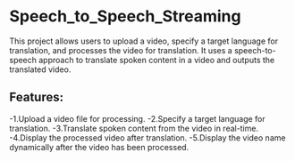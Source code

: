 # Speech_to_Speech_Streaming
This project allows users to upload a video, specify a target language for translation, and processes the video for translation. It uses a speech-to-speech approach to translate spoken content in a video and outputs the translated video.
## Features:
-1.Upload a video file for processing.
-2.Specify a target language for translation.
-3.Translate spoken content from the video in real-time.
-4.Display the processed video after translation.
-5.Display the video name dynamically after the video has been processed.
